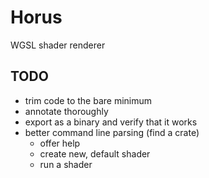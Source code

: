 # Horus

WGSL shader renderer

## TODO

- trim code to the bare minimum
- annotate thoroughly
- export as a binary and verify that it works
- better command line parsing (find a crate)
    - offer help
    - create new, default shader
    - run a shader
